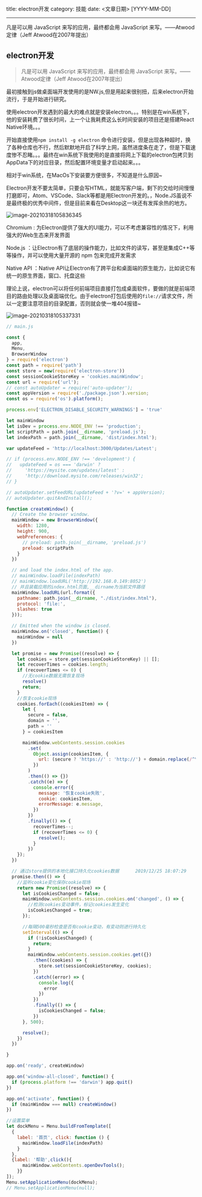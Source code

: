 title: electron开发
category: 技能
date: <文章日期> [YYYY-MM-DD]

---

凡是可以用 JavaScript 来写的应用，最终都会用 JavaScript 来写。——Atwood定律（Jeff Atwood在2007年提出）

<!--more-->

## electron开发

> 凡是可以用 JavaScript 来写的应用，最终都会用 JavaScript 来写。——Atwood定律（Jeff Atwood在2007年提出） 

最初接触到js做桌面端开发使用的是NW.js,但是用起来很别扭，后来electron开始流行，于是开始进行研究。

使用electron开发遇到的最大的难点就是安装electron。。。特别是在win系统下，他的安装耗费了很长时间，上一个让我耗费这么长时间安装的项目还是搭建React Native环境。。。

开始直接使用`npm install -g electron` 命令进行安装，但是出现各种超时，换了各种仓库也不行，然后默默地开启了科学上网，虽然进度条在走了，但是下载速度惨不忍睹。。。最终在win系统下我使用的是直接将网上下载的electron包拷贝到AppData下的对应目录，然后配置环境变量才启动起来。。。

相对于win系统，在MacOs下安装要方便很多，不知道是什么原因~

Electron开发不要太简单，只要会写HTML，就能写客户端，剩下的交给时间慢慢打磨即可，Atom、VSCode、Slack等都是用Electron开发的。，Node.JS虽说不是最终极的优秀中间件，但是目前来看在Desktop这一块还有发挥余热的地方。

![image-20210318105836345](/images/electron.assets/image-20210318105836345.png)

Chromium : 为Electron提供了强大的UI能力，可以不考虑兼容性的情况下，利用强大的Web生态来开发界面

Node.js ：让Electron有了底层的操作能力，比如文件的读写，甚至是集成C++等等操作，并可以使用大量开源的 npm 包来完成开发需求

Native API ：Native API让Electron有了跨平台和桌面端的原生能力，比如说它有统一的原生界面，窗口、托盘这些

理论上说，electron可以将任何前端项目直接打包成桌面软件，要做的就是前端项目的路由处理以及桌面端优化。由于electron打包后使用的`file://`请求文件，所以一定要注意项目的目录配置，否则就会使一堆404报错~

![image-20210318105337331](/images/electron.assets/image-20210318105337331.png)

```js
// main.js

const {
  app,
  Menu,
  BrowserWindow
} = require('electron')
const path = require('path')
const store = new(require('electron-store'))
const sessionCookieStoreKey = 'cookies.mainWindow';
const url = require('url');
// const autoUpdater = require('auto-updater');
const appVersion = require('./package.json').version;
const os = require('os').platform();

process.env['ELECTRON_DISABLE_SECURITY_WARNINGS'] = 'true'

let mainWindow
let isDev = process.env.NODE_ENV !== 'production';
let scriptPath = path.join(__dirname, 'preload.js');
let indexPath = path.join(__dirname, 'dist/index.html');

var updateFeed = 'http://localhost:3000/Updates/Latest';

// if (process.env.NODE_ENV !== 'development') {
//   updateFeed = os === 'darwin' ?
//     'https://mysite.com/updates/latest' :
//     'http://download.mysite.com/releases/win32';
// }

// autoUpdater.setFeedURL(updateFeed + '?v=' + appVersion);
// autoUpdater.quitAndInstall();

function createWindow() {
  // Create the browser window.
  mainWindow = new BrowserWindow({
    width: 1280,
    height: 900,
    webPreferences: {
      // preload: path.join(__dirname, 'preload.js')
      preload: scriptPath
    }
  })

  // and load the index.html of the app.
  // mainWindow.loadFile(indexPath)
  // mainWindow.loadURL('http://192.168.0.149:8052')
  // 并且装载应用的index.html页面,__dirname为当前文件路径
  mainWindow.loadURL(url.format({
    pathname: path.join(__dirname, "./dist/index.html"),
    protocol: 'file:',
    slashes: true
  }));

  // Emitted when the window is closed.
  mainWindow.on('closed', function() {
    mainWindow = null
  })

  let promise = new Promise((resolve) => {
    let cookies = store.get(sessionCookieStoreKey) || [];
    let recoverTimes = cookies.length;
    if (recoverTimes <= 0) {
      //无cookie数据无需恢复现场
      resolve()
      return;
    }
    //恢复cookie现场
    cookies.forEach((cookiesItem) => {
      let {
        secure = false,
        domain = '',
        path = ''
      } = cookiesItem

      mainWindow.webContents.session.cookies
        .set(
          Object.assign(cookiesItem, {
            url: (secure ? 'https://' : 'http://') + domain.replace(/^\./, '') + path
          })
        )
        .then(() => {})
        .catch((e) => {
          console.error({
            message: '恢复cookie失败',
            cookie: cookiesItem,
            errorMessage: e.message,
          })
        })
        .finally(() => {
          recoverTimes--;
          if (recoverTimes <= 0) {
            resolve();
          }
        })
    });
  })

  // 通过store提供的本地化接口持久化cookies数据      2019/12/25 18:07:29      --柯军
  promise.then(() => {
    //监听cookie变化保存cookie现场
    return new Promise((resolve) => {
      let isCookiesChanged = false;
      mainWindow.webContents.session.cookies.on('changed', () => {
        //检测cookies变动事件，标记cookies发生变化
        isCookiesChanged = true;
      });

      //每隔500毫秒检查是否有cookie变动，有变动则进行持久化
      setInterval(() => {
        if (!isCookiesChanged) {
          return;
        }
        mainWindow.webContents.session.cookies.get({})
          .then((cookies) => {
            store.set(sessionCookieStoreKey, cookies);
          })
          .catch((error) => {
            console.log({
              error
            })
          })
          .finally(() => {
            isCookiesChanged = false;
          })
      }, 500);

      resolve();
    })
  })

}

app.on('ready', createWindow)

app.on('window-all-closed', function() {
  if (process.platform !== 'darwin') app.quit()
})

app.on('activate', function() {
  if (mainWindow === null) createWindow()
})

//设置菜单
let dockMenu = Menu.buildFromTemplate([
  {
    label: '首页', click: function () {
      mainWindow.loadFile(indexPath)
    }
  },
  {label: '帮助',click(){
      mainWindow.webContents.openDevTools();
    }}
]);
Menu.setApplicationMenu(dockMenu);
// Menu.setApplicationMenu(null);

```

